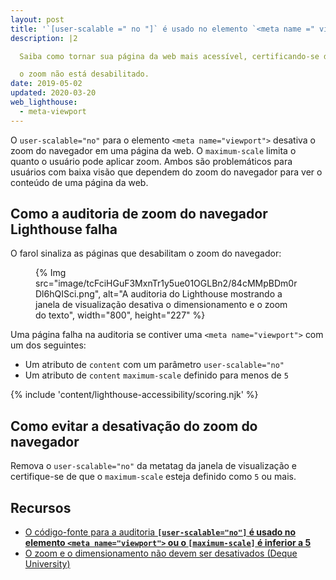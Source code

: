 ```yaml
---
layout: post
title: '`[user-scalable =" no "]` é usado no elemento `<meta name =" viewport ">` ou o atributo `[maximum-scale]` é menor que `5`'
description: |2

  Saiba como tornar sua página da web mais acessível, certificando-se de que o navegador

  o zoom não está desabilitado.
date: 2019-05-02
updated: 2020-03-20
web_lighthouse:
  - meta-viewport
---
```


O `user-scalable="no"` para o elemento `<meta name="viewport">` desativa o zoom do navegador em uma página da web. O `maximum-scale` limita o quanto o usuário pode aplicar zoom. Ambos são problemáticos para usuários com baixa visão que dependem do zoom do navegador para ver o conteúdo de uma página da web.

## Como a auditoria de zoom do navegador Lighthouse falha

O farol sinaliza as páginas que desabilitam o zoom do navegador:

<figure>{% Img src="image/tcFciHGuF3MxnTr1y5ue01OGLBn2/84cMMpBDm0rDl6hQISci.png", alt="A auditoria do Lighthouse mostrando a janela de visualização desativa o dimensionamento e o zoom do texto", width="800", height="227" %}</figure>

Uma página falha na auditoria se contiver uma `<meta name="viewport">` com um dos seguintes:

- Um atributo de `content` com um parâmetro `user-scalable="no"`
- Um atributo de `content` `maximum-scale` definido para menos de `5`

{% include 'content/lighthouse-accessibility/scoring.njk' %}

## Como evitar a desativação do zoom do navegador

Remova o `user-scalable="no"` da metatag da janela de visualização e certifique-se de que o `maximum-scale` esteja definido como `5` ou mais.

## Recursos

- [O código-fonte para a auditoria **`[user-scalable="no"]` é usado no elemento `<meta name="viewport">` ou o `[maximum-scale]` é inferior a 5**](https://github.com/GoogleChrome/lighthouse/blob/master/core/audits/accessibility/meta-viewport.js)
- [O zoom e o dimensionamento não devem ser desativados (Deque University)](https://dequeuniversity.com/rules/axe/3.3/meta-viewport)
